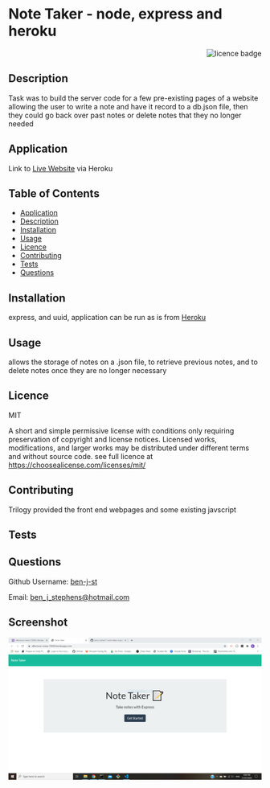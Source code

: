 #  Note Taker - node, express and heroku  

    
<div align="right"><img alt="licence badge" src="https://img.shields.io/badge/licence-MIT-yellow"></div>

## Description 

Task was to build the server code for a few pre-existing pages of a website allowing the user to write a note and have it record to a db.json file, then they could go back over past notes or delete notes that they no longer needed

## Application

Link to <a href="https://afternoon-mesa-72858.herokuapp.com/" target="_blank">Live Website</a> via Heroku

## Table of Contents

* [Application](#Application)
* [Description](#Description)
* [Installation](#Installation)
* [Usage](#Usage)
* [Licence](#Licence)
* [Contributing](#Contributing)
* [Tests](#Tests)
* [Questions](#Questions)

## Installation

express, and uuid, application can be run as is from <a href="https://afternoon-mesa-72858.herokuapp.com/" target="_blank">Heroku</a>

## Usage

allows the storage of notes on a .json file, to retrieve previous notes, and to delete notes once they are no longer necessary 

## Licence 

MIT

A short and simple permissive license with conditions only requiring preservation of copyright and license notices. Licensed works, modifications, and larger works may be distributed under different terms and without source code. see full licence at https://choosealicense.com/licenses/mit/

## Contributing 

Trilogy provided the front end webpages and some existing javscript

## Tests


## Questions

Github Username: <a href="https://github.com/ben-j-st">ben-j-st</a>

Email: ben_j_stephens@hotmail.com


## Screenshot 

![screenshot](public/img/note.PNG)